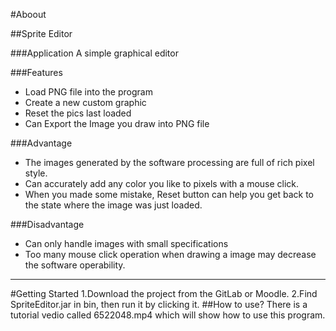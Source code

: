 #Aboout

##Sprite Editor

###Application
A simple graphical editor  

###Features
- Load PNG file into the program
- Create a new custom graphic
- Reset the pics last loaded
- Can Export the Image you draw into PNG file

###Advantage
- The images generated by the software processing are full of rich pixel style.
- Can accurately add any color you like to pixels with a mouse click.
- When you made some mistake, Reset button can help you get back to the state where the image was just loaded.

###Disadvantage
- Can only handle images with small specifications
- Too many mouse click operation when drawing a image may decrease the software operability.

---
#Getting Started
1.Download the project from the GitLab or Moodle.
2.Find SpriteEditor.jar in bin, then run it by clicking it.
##How to use?
There is a tutorial vedio called 6522048.mp4 which will show how to use this program.
